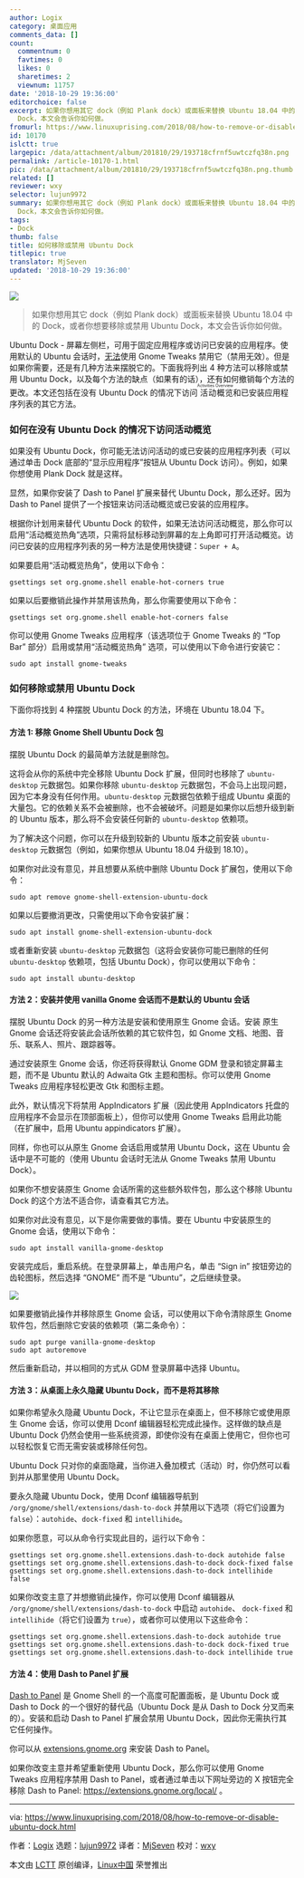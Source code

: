 ```yaml
---
author: Logix
category: 桌面应用
comments_data: []
count:
  commentnum: 0
  favtimes: 0
  likes: 0
  sharetimes: 2
  viewnum: 11757
date: '2018-10-29 19:36:00'
editorchoice: false
excerpt: 如果你想用其它 dock（例如 Plank dock）或面板来替换 Ubuntu 18.04 中的 Dock，或者你想要移除或禁用 Ubuntu
  Dock，本文会告诉你如何做。
fromurl: https://www.linuxuprising.com/2018/08/how-to-remove-or-disable-ubuntu-dock.html
id: 10170
islctt: true
largepic: /data/attachment/album/201810/29/193718cfrnf5uwtczfq38n.png
permalink: /article-10170-1.html
pic: /data/attachment/album/201810/29/193718cfrnf5uwtczfq38n.png.thumb.jpg
related: []
reviewer: wxy
selector: lujun9972
summary: 如果你想用其它 dock（例如 Plank dock）或面板来替换 Ubuntu 18.04 中的 Dock，或者你想要移除或禁用 Ubuntu
  Dock，本文会告诉你如何做。
tags:
- Dock
thumb: false
title: 如何移除或禁用 Ubuntu Dock
titlepic: true
translator: MjSeven
updated: '2018-10-29 19:36:00'
---
```


![](/data/attachment/album/201810/29/193718cfrnf5uwtczfq38n.png)



> 
> 如果你想用其它 dock（例如 Plank dock）或面板来替换 Ubuntu 18.04 中的 Dock，或者你想要移除或禁用 Ubuntu Dock，本文会告诉你如何做。
> 
> 
> 


Ubuntu Dock - 屏幕左侧栏，可用于固定应用程序或访问已安装的应用程序。使用默认的 Ubuntu 会话时，[无法](https://bugs.launchpad.net/ubuntu/+source/gnome-tweak-tool/+bug/1713020)使用 Gnome Tweaks 禁用它（禁用无效）。但是如果你需要，还是有几种方法来摆脱它的。下面我将列出 4 种方法可以移除或禁用 Ubuntu Dock，以及每个方法的缺点（如果有的话），还有如何撤销每个方法的更改。本文还包括在没有 Ubuntu Dock 的情况下访问<ruby> 活动概览 <rt>  Activities Overview </rt></ruby>和已安装应用程序列表的其它方法。


### 如何在没有 Ubuntu Dock 的情况下访问活动概览


如果没有 Ubuntu Dock，你可能无法访问活动的或已安装的应用程序列表（可以通过单击 Dock 底部的“显示应用程序”按钮从 Ubuntu Dock 访问）。例如，如果你想使用 Plank Dock 就是这样。


显然，如果你安装了 Dash to Panel 扩展来替代 Ubuntu Dock，那么还好。因为 Dash to Panel 提供了一个按钮来访问活动概览或已安装的应用程序。


根据你计划用来替代 Ubuntu Dock 的软件，如果无法访问活动概览，那么你可以启用“活动概览热角”选项，只需将鼠标移动到屏幕的左上角即可打开活动概览。访问已安装的应用程序列表的另一种方法是使用快捷键：`Super + A`。


如果要启用“活动概览热角”，使用以下命令：



```
gsettings set org.gnome.shell enable-hot-corners true
```

如果以后要撤销此操作并禁用该热角，那么你需要使用以下命令：



```
gsettings set org.gnome.shell enable-hot-corners false
```

你可以使用 Gnome Tweaks 应用程序（该选项位于 Gnome Tweaks 的 “Top Bar” 部分）启用或禁用“活动概览热角” 选项，可以使用以下命令进行安装它：



```
sudo apt install gnome-tweaks
```

### 如何移除或禁用 Ubuntu Dock


下面你将找到 4 种摆脱 Ubuntu Dock 的方法，环境在 Ubuntu 18.04 下。


#### 方法 1: 移除 Gnome Shell Ubuntu Dock 包


摆脱 Ubuntu Dock 的最简单方法就是删除包。


这将会从你的系统中完全移除 Ubuntu Dock 扩展，但同时也移除了 `ubuntu-desktop` 元数据包。如果你移除 `ubuntu-desktop` 元数据包，不会马上出现问题，因为它本身没有任何作用。`ubuntu-desktop` 元数据包依赖于组成 Ubuntu 桌面的大量包。它的依赖关系不会被删除，也不会被破坏。问题是如果你以后想升级到新的 Ubuntu 版本，那么将不会安装任何新的 `ubuntu-desktop` 依赖项。


为了解决这个问题，你可以在升级到较新的 Ubuntu 版本之前安装 `ubuntu-desktop` 元数据包（例如，如果你想从 Ubuntu 18.04 升级到 18.10）。


如果你对此没有意见，并且想要从系统中删除 Ubuntu Dock 扩展包，使用以下命令：



```
sudo apt remove gnome-shell-extension-ubuntu-dock
```

如果以后要撤消更改，只需使用以下命令安装扩展：



```
sudo apt install gnome-shell-extension-ubuntu-dock
```

或者重新安装 `ubuntu-desktop` 元数据包（这将会安装你可能已删除的任何 `ubuntu-desktop` 依赖项，包括 Ubuntu Dock），你可以使用以下命令：



```
sudo apt install ubuntu-desktop
```

#### 方法 2：安装并使用 vanilla Gnome 会话而不是默认的 Ubuntu 会话


摆脱 Ubuntu Dock 的另一种方法是安装和使用原生 Gnome 会话。安装 原生 Gnome 会话还将安装此会话所依赖的其它软件包，如 Gnome 文档、地图、音乐、联系人、照片、跟踪器等。


通过安装原生 Gnome 会话，你还将获得默认 Gnome GDM 登录和锁定屏幕主题，而不是 Ubuntu 默认的 Adwaita Gtk 主题和图标。你可以使用 Gnome Tweaks 应用程序轻松更改 Gtk 和图标主题。


此外，默认情况下将禁用 AppIndicators 扩展（因此使用 AppIndicators 托盘的应用程序不会显示在顶部面板上），但你可以使用 Gnome Tweaks 启用此功能（在扩展中，启用 Ubuntu appindicators 扩展）。


同样，你也可以从原生 Gnome 会话启用或禁用 Ubuntu Dock，这在 Ubuntu 会话中是不可能的（使用 Ubuntu 会话时无法从 Gnome Tweaks 禁用 Ubuntu Dock）。


如果你不想安装原生 Gnome 会话所需的这些额外软件包，那么这个移除 Ubuntu Dock 的这个方法不适合你，请查看其它方法。


如果你对此没有意见，以下是你需要做的事情。要在 Ubuntu 中安装原生的 Gnome 会话，使用以下命令：



```
sudo apt install vanilla-gnome-desktop
```

安装完成后，重启系统。在登录屏幕上，单击用户名，单击 “Sign in” 按钮旁边的齿轮图标，然后选择 “GNOME” 而不是 “Ubuntu”，之后继续登录。


![](/data/attachment/album/201810/29/193729zuttwnlqkuqd0wxd.png)


如果要撤销此操作并移除原生 Gnome 会话，可以使用以下命令清除原生 Gnome 软件包，然后删除它安装的依赖项（第二条命令）：



```
sudo apt purge vanilla-gnome-desktop
sudo apt autoremove
```

然后重新启动，并以相同的方式从 GDM 登录屏幕中选择 Ubuntu。


#### 方法 3：从桌面上永久隐藏 Ubuntu Dock，而不是将其移除


如果你希望永久隐藏 Ubuntu Dock，不让它显示在桌面上，但不移除它或使用原生 Gnome 会话，你可以使用 Dconf 编辑器轻松完成此操作。这样做的缺点是 Ubuntu Dock 仍然会使用一些系统资源，即使你没有在桌面上使用它，但你也可以轻松恢复它而无需安装或移除任何包。


Ubuntu Dock 只对你的桌面隐藏，当你进入叠加模式（活动）时，你仍然可以看到并从那里使用 Ubuntu Dock。


要永久隐藏 Ubuntu Dock，使用 Dconf 编辑器导航到 `/org/gnome/shell/extensions/dash-to-dock` 并禁用以下选项（将它们设置为 `false`）：`autohide`、`dock-fixed` 和 `intellihide`。


如果你愿意，可以从命令行实现此目的，运行以下命令：



```
gsettings set org.gnome.shell.extensions.dash-to-dock autohide false
gsettings set org.gnome.shell.extensions.dash-to-dock dock-fixed false
gsettings set org.gnome.shell.extensions.dash-to-dock intellihide false
```

如果你改变主意了并想撤销此操作，你可以使用 Dconf 编辑器从 `/org/gnome/shell/extensions/dash-to-dock` 中启动 `autohide`、 `dock-fixed` 和 `intellihide`（将它们设置为 `true`），或者你可以使用以下这些命令：



```
gsettings set org.gnome.shell.extensions.dash-to-dock autohide true
gsettings set org.gnome.shell.extensions.dash-to-dock dock-fixed true
gsettings set org.gnome.shell.extensions.dash-to-dock intellihide true
```

#### 方法 4：使用 Dash to Panel 扩展


[Dash to Panel](https://www.linuxuprising.com/2018/05/gnome-shell-dash-to-panel-v14-brings.html) 是 Gnome Shell 的一个高度可配置面板，是 Ubuntu Dock 或 Dash to Dock 的一个很好的替代品（Ubuntu Dock 是从 Dash to Dock 分叉而来的）。安装和启动 Dash to Panel 扩展会禁用 Ubuntu Dock，因此你无需执行其它任何操作。


你可以从 [extensions.gnome.org](https://extensions.gnome.org/extension/1160/dash-to-panel/) 来安装 Dash to Panel。


如果你改变主意并希望重新使用 Ubuntu Dock，那么你可以使用 Gnome Tweaks 应用程序禁用 Dash to Panel，或者通过单击以下网址旁边的 X 按钮完全移除 Dash to Panel: <https://extensions.gnome.org/local/> 。




---


via: <https://www.linuxuprising.com/2018/08/how-to-remove-or-disable-ubuntu-dock.html>


作者：[Logix](https://plus.google.com/118280394805678839070) 选题：[lujun9972](https://github.com/lujun9972) 译者：[MjSeven](https://github.com/MjSeven) 校对：[wxy](https://github.com/wxy)


本文由 [LCTT](https://github.com/LCTT/TranslateProject) 原创编译，[Linux中国](https://linux.cn/) 荣誉推出